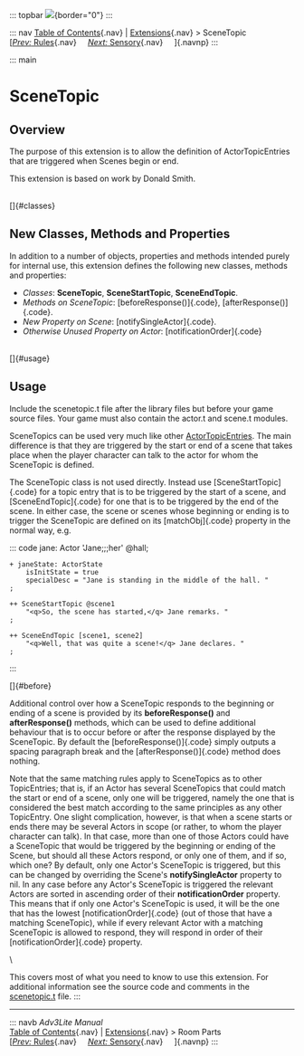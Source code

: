 ::: topbar
![](../../docs/manual/topbar.jpg){border="0"}
:::

::: nav
[Table of Contents](../../docs/manual/toc.htm){.nav} \|
[Extensions](../../docs/manual/extensions.htm){.nav} \> SceneTopic\
[[*Prev:* Rules](rules.htm){.nav}     [*Next:*
Sensory](sensory.htm){.nav}     ]{.navnp}
:::

::: main
# SceneTopic

## Overview

The purpose of this extension is to allow the definition of
ActorTopicEntries that are triggered when Scenes begin or end.

This extension is based on work by Donald Smith.

\
[]{#classes}

## New Classes, Methods and Properties

In addition to a number of objects, properties and methods intended
purely for internal use, this extension defines the following new
classes, methods and properties:

-   *Classes*: **SceneTopic**, **SceneStartTopic**, **SceneEndTopic**.
-   *Methods on SceneTopic*: [beforeResponse()]{.code},
    [afterResponse()]{.code}.
-   *New Property on Scene*: [notifySingleActor]{.code}.
-   *Otherwise Unused Property on Actor*: [notificationOrder]{.code}

\
[]{#usage}

## Usage

Include the scenetopic.t file after the library files but before your
game source files. Your game must also contain the actor.t and scene.t
modules.

SceneTopics can be used very much like other
[ActorTopicEntries](../../docs/manual/actortopicentry.htm). The main
difference is that they are triggered by the start or end of a scene
that takes place when the player character can talk to the actor for
whom the SceneTopic is defined.

The SceneTopic class is not used directly. Instead use
[SceneStartTopic]{.code} for a topic entry that is to be triggered by
the start of a scene, and [SceneEndTopic]{.code} for one that is to be
triggered by the end of the scene. In either case, the scene or scenes
whose beginning or ending is to trigger the SceneTopic are defined on
its [matchObj]{.code} property in the normal way, e.g.

::: code
     jane: Actor 'Jane;;;her' @hall;

    + janeState: ActorState
        isInitState = true
        specialDesc = "Jane is standing in the middle of the hall. "
    ;

    ++ SceneStartTopic @scene1
        "<q>So, the scene has started,</q> Jane remarks. "
    ;
     
    ++ SceneEndTopic [scene1, scene2]
        "<q>Well, that was quite a scene!</q> Jane declares. "
    ; 
     
:::

[]{#before}

Additional control over how a SceneTopic responds to the beginning or
ending of a scene is provided by its **beforeResponse()** and
**afterResponse()** methods, which can be used to define additional
behaviour that is to occur before or after the response displayed by the
SceneTopic. By default the [beforeResponse()]{.code} simply outputs a
spacing paragraph break and the [afterResponse()]{.code} method does
nothing.

Note that the same matching rules apply to SceneTopics as to other
TopicEntries; that is, if an Actor has several SceneTopics that could
match the start or end of a scene, only one will be triggered, namely
the one that is considered the best match according to the same
principles as any other TopicEntry. One slight complication, however, is
that when a scene starts or ends there may be several Actors in scope
(or rather, to whom the player character can talk). In that case, more
than one of those Actors could have a SceneTopic that would be triggered
by the beginning or ending of the Scene, but should all these Actors
respond, or only one of them, and if so, which one? By default, only one
Actor\'s SceneTopic is triggered, but this can be changed by overriding
the Scene\'s **notifySingleActor** property to nil. In any case before
any Actor\'s SceneTopic is triggered the relevant Actors are sorted in
ascending order of their **notificationOrder** property. This means that
if only one Actor\'s SceneTopic is used, it will be the one that has the
lowest [notificationOrder]{.code} (out of those that have a matching
SceneTopic), while if every relevant Actor with a matching SceneTopic is
allowed to respond, they will respond in order of their
[notificationOrder]{.code} property.

\

This covers most of what you need to know to use this extension. For
additional information see the source code and comments in the
[scenetopic.t](../scenetopic.t) file.
:::

------------------------------------------------------------------------

::: navb
*Adv3Lite Manual*\
[Table of Contents](../../docs/manual/toc.htm){.nav} \|
[Extensions](../../docs/manual/extensions.htm){.nav} \> Room Parts\
[[*Prev:* Rules](rules.htm){.nav}     [*Next:*
Sensory](sensory.htm){.nav}     ]{.navnp}
:::
